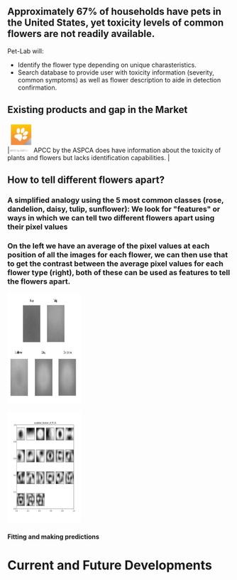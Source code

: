 

## Approximately 67% of households have pets in the United States, yet toxicity levels of common flowers are not readily available. 

Pet-Lab will:
- Identify the flower type depending on unique charasteristics.
- Search database to provide user with toxicity information (severity, common symptoms) as well as flower description to aide in detection confirmation.


## Existing products and gap in the Market



|<img class="resize" src="apcc.PNG" width="10%" height="10%" > APCC by the ASPCA does have information about the toxicity of plants and flowers but lacks identification capabilities.   |


## How to tell different flowers apart?

### A simplified analogy using the 5 most common classes (rose, dandelion, daisy, tulip, sunflower): We look for "features" or ways in which we can tell two different flowers apart using their pixel values

### On the left we have an average of the pixel values at each position of all the images for each flower, we can then use that to get the contrast between the average pixel values for each flower type (right), both of these can be used as features to tell the flowers apart.  

      
 <p float="left">
  <img src="Averages.png" width="33%"  height="250"/>
</p>

 <p float="right">
  <img src="dandelion_Eigenstate-1.png" width="33%" height="250"/>
</p>




#### Fitting and making predictions


# Current and Future Developments




